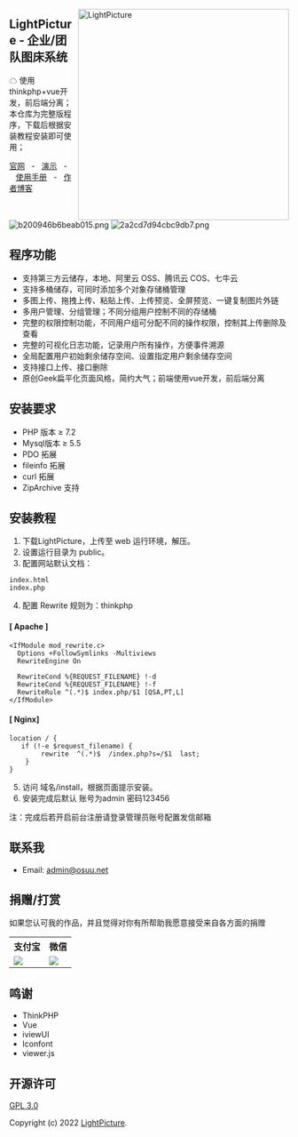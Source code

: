 

<p><a href="http://picture.h234.cn"><img align="right" width="380" src="http://res.eemu.cn/LightPicture/2022/01/1899c1ba43e06c7d.jpg" alt="LightPicture"/></a></p>




<h2>LightPicture - 企业/团队图床系统</h2>
☁ 使用thinkphp+vue开发，前后端分离；本仓库为完整版程序，下载后根据安装教程安装即可使用；




[官网](http://picture.h234.cn) &nbsp; -  &nbsp;[演示](http://pic.xyaxw.cn) &nbsp; -  &nbsp;[使用手册](https://www.kancloud.cn/osuu234/lightpicture/2648408) &nbsp; -  &nbsp;[作者博客](https://www.osuu.net) &nbsp;



![b200946b6beab015.png](http://res.eemu.cn/LightPicture/2022/01/b200946b6beab015.png)
![2a2cd7d94cbc9db7.png](http://res.eemu.cn/LightPicture/2022/01/2a2cd7d94cbc9db7.png)


##  程序功能
* 支持第三方云储存，本地、阿里云 OSS、腾讯云 COS、七牛云
* 支持多桶储存，可同时添加多个对象存储桶管理
* 多图上传、拖拽上传、粘贴上传、上传预览、全屏预览、一键复制图片外链
* 多用户管理、分组管理；不同分组用户控制不同的存储桶
* 完整的权限控制功能，不同用户组可分配不同的操作权限，控制其上传删除及查看
* 完整的可视化日志功能，记录用户所有操作，方便事件溯源
* 全局配置用户初始剩余储存空间、设置指定用户剩余储存空间
* 支持接口上传、接口删除
* 原创Geek扁平化页面风格，简约大气；前端使用vue开发，前后端分离


##  安装要求
* PHP 版本 &ge; 7.2
* Mysql版本 &ge; 5.5
* PDO 拓展
* fileinfo 拓展
* curl 拓展
* ZipArchive 支持

##  安装教程
1. 下载LightPicture，上传至 web 运行环境，解压。
2. 设置运行目录为 public。
3. 配置网站默认文档：
~~~
index.html
index.php
~~~

4. 配置 Rewrite 规则为：thinkphp
####  \[ Apache \]

~~~
<IfModule mod_rewrite.c>
  Options +FollowSymlinks -Multiviews
  RewriteEngine On

  RewriteCond %{REQUEST_FILENAME} !-d
  RewriteCond %{REQUEST_FILENAME} !-f
  RewriteRule ^(.*)$ index.php/$1 [QSA,PT,L]
</IfModule>
~~~
####  \[ Nginx\]

~~~
location / { 
   if (!-e $request_filename) {
   		rewrite  ^(.*)$  /index.php?s=/$1  last;
    }
}
~~~

5. 访问 域名/install，根据页面提示安装。
6. 安装完成后默认 账号为admin   密码123456

注：完成后若开启前台注册请登录管理员账号配置发信邮箱

##  联系我
- Email: admin@osuu.net

##  捐赠/打赏
如果您认可我的作品，并且觉得对你有所帮助我愿意接受来自各方面的捐赠    
<table width="100%">
    <tr>
        <th>支付宝</th>
        <th>微信</th>
    </tr>
    <tr>
        <td><img src="http://res.eemu.cn/LightPicture/2022/01/4a5b497dd9f1894b.jpeg"></td>
        <td><img src="http://res.eemu.cn/LightPicture/2022/01/41b8637a113c92b1.jpeg"></td>
    </tr>
</table>



##  鸣谢
- ThinkPHP
- Vue
- iviewUI
- Iconfont
- viewer.js



##  开源许可
[GPL 3.0](https://opensource.org/licenses/GPL-3.0)

Copyright (c) 2022  [LightPicture](http://picture.h234.cn).



